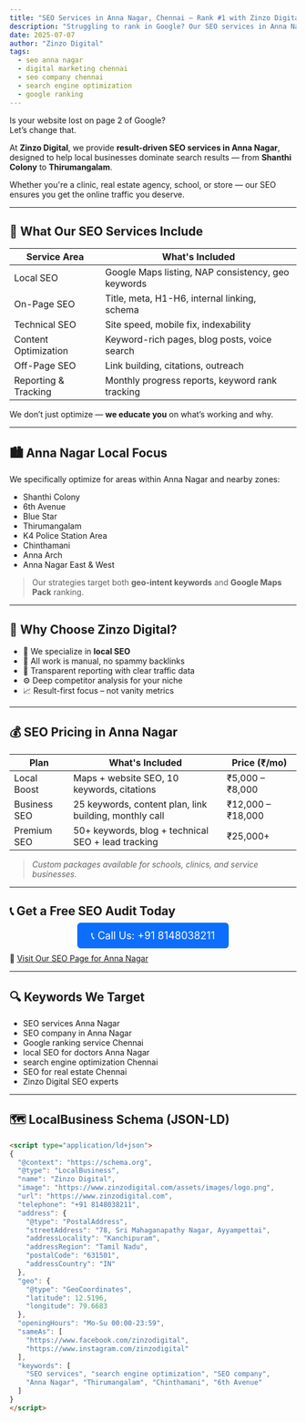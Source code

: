 ```yaml
---
title: "SEO Services in Anna Nagar, Chennai – Rank #1 with Zinzo Digital"
description: "Struggling to rank in Google? Our SEO services in Anna Nagar are designed to get your business noticed locally and nationally. Start ranking with Zinzo Digital."
date: 2025-07-07
author: "Zinzo Digital"
tags:
  - seo anna nagar
  - digital marketing chennai
  - seo company chennai
  - search engine optimization
  - google ranking
---
```


Is your website lost on page 2 of Google?  
Let’s change that.

At **Zinzo Digital**, we provide **result-driven SEO services in Anna Nagar**, designed to help local businesses dominate search results — from **Shanthi Colony** to **Thirumangalam**.

Whether you're a clinic, real estate agency, school, or store — our SEO ensures you get the online traffic you deserve.

---

## 🚀 What Our SEO Services Include

| Service Area          | What's Included                                     |
|------------------------|-----------------------------------------------------|
| Local SEO              | Google Maps listing, NAP consistency, geo keywords |
| On-Page SEO            | Title, meta, H1-H6, internal linking, schema        |
| Technical SEO          | Site speed, mobile fix, indexability               |
| Content Optimization   | Keyword-rich pages, blog posts, voice search       |
| Off-Page SEO           | Link building, citations, outreach                  |
| Reporting & Tracking   | Monthly progress reports, keyword rank tracking     |

We don’t just optimize — **we educate you** on what’s working and why.

---

## 🏙️ Anna Nagar Local Focus

We specifically optimize for areas within Anna Nagar and nearby zones:

- Shanthi Colony  
- 6th Avenue  
- Blue Star  
- Thirumangalam  
- K4 Police Station Area  
- Chinthamani  
- Anna Arch  
- Anna Nagar East & West  

> Our strategies target both **geo-intent keywords** and **Google Maps Pack** ranking.

---

## 🎯 Why Choose Zinzo Digital?

- 📍 We specialize in **local SEO**  
- 🔎 All work is manual, no spammy backlinks  
- 💬 Transparent reporting with clear traffic data  
- ⚙️ Deep competitor analysis for your niche  
- 📈 Result-first focus – not vanity metrics  

---

## 💰 SEO Pricing in Anna Nagar

| Plan        | What's Included                                       | Price (₹/mo)        |
|-------------|--------------------------------------------------------|----------------------|
| Local Boost | Maps + website SEO, 10 keywords, citations             | ₹5,000 – ₹8,000      |
| Business SEO| 25 keywords, content plan, link building, monthly call | ₹12,000 – ₹18,000    |
| Premium SEO | 50+ keywords, blog + technical SEO + lead tracking     | ₹25,000+             |

> *Custom packages available for schools, clinics, and service businesses.*

---

## 📞 Get a Free SEO Audit Today

<div style="text-align:center; margin: 20px 0;">
  <a href="tel:+918148038211" style="background-color:#0d6efd; color:white; padding:12px 24px; border-radius:6px; text-decoration:none; font-size:18px;">
    📞 Call Us: +91 8148038211
  </a>
</div>

🔗 [Visit Our SEO Page for Anna Nagar](https://www.zinzodigital.com/seo-services-anna-nagar.html)

---

## 🔍 Keywords We Target

- SEO services Anna Nagar  
- SEO company in Anna Nagar  
- Google ranking service Chennai  
- local SEO for doctors Anna Nagar  
- search engine optimization Chennai  
- SEO for real estate Chennai  
- Zinzo Digital SEO experts  

---

## 🗺️ LocalBusiness Schema (JSON-LD)

```html
<script type="application/ld+json">
{
  "@context": "https://schema.org",
  "@type": "LocalBusiness",
  "name": "Zinzo Digital",
  "image": "https://www.zinzodigital.com/assets/images/logo.png",
  "url": "https://www.zinzodigital.com",
  "telephone": "+91 8148038211",
  "address": {
    "@type": "PostalAddress",
    "streetAddress": "78, Sri Mahaganapathy Nagar, Ayyampettai",
    "addressLocality": "Kanchipuram",
    "addressRegion": "Tamil Nadu",
    "postalCode": "631501",
    "addressCountry": "IN"
  },
  "geo": {
    "@type": "GeoCoordinates",
    "latitude": 12.5196,
    "longitude": 79.6683
  },
  "openingHours": "Mo-Su 00:00-23:59",
  "sameAs": [
    "https://www.facebook.com/zinzodigital",
    "https://www.instagram.com/zinzodigital"
  ],
  "keywords": [
    "SEO services", "search engine optimization", "SEO company",
    "Anna Nagar", "Thirumangalam", "Chinthamani", "6th Avenue"
  ]
}
</script>
